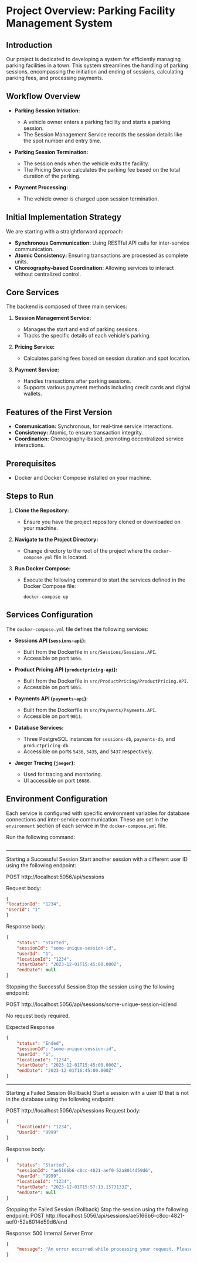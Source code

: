 # Project Overview: Parking Facility Management System

## Introduction

Our project is dedicated to developing a system for efficiently managing parking facilities in a town. This system streamlines the handling of parking sessions, encompassing the initiation and ending of sessions, calculating parking fees, and processing payments.

## Workflow Overview

- **Parking Session Initiation:**
    - A vehicle owner enters a parking facility and starts a parking session.
    - The Session Management Service records the session details like the spot number and entry time.

- **Parking Session Termination:**
    - The session ends when the vehicle exits the facility.
    - The Pricing Service calculates the parking fee based on the total duration of the parking.

- **Payment Processing:**
    - The vehicle owner is charged upon session termination.

## Initial Implementation Strategy

We are starting with a straightforward approach:
- **Synchronous Communication:** Using RESTful API calls for inter-service communication.
- **Atomic Consistency:** Ensuring transactions are processed as complete units.
- **Choreography-based Coordination:** Allowing services to interact without centralized control.

## Core Services

The backend is composed of three main services:

1. **Session Management Service:**
    - Manages the start and end of parking sessions.
    - Tracks the specific details of each vehicle's parking.

2. **Pricing Service:**
    - Calculates parking fees based on session duration and spot location.

3. **Payment Service:**
    - Handles transactions after parking sessions.
    - Supports various payment methods including credit cards and digital wallets.

## Features of the First Version

- **Communication:** Synchronous, for real-time service interactions.
- **Consistency:** Atomic, to ensure transaction integrity.
- **Coordination:** Choreography-based, promoting decentralized service interactions.

## Prerequisites
- Docker and Docker Compose installed on your machine.

## Steps to Run

1. **Clone the Repository:**
    - Ensure you have the project repository cloned or downloaded on your machine.

2. **Navigate to the Project Directory:**
    - Change directory to the root of the project where the `docker-compose.yml` file is located.

3. **Run Docker Compose:**
    - Execute the following command to start the services defined in the Docker Compose file:
      ```
      docker-compose up
      ```

## Services Configuration

The `docker-compose.yml` file defines the following services:

- **Sessions API (`sessions-api`):**
    - Built from the Dockerfile in `src/Sessions/Sessions.API`.
    - Accessible on port `5056`.

- **Product Pricing API (`productpricing-api`):**
    - Built from the Dockerfile in `src/ProductPricing/ProductPricing.API`.
    - Accessible on port `5055`.

- **Payments API (`payments-api`):**
    - Built from the Dockerfile in `src/Payments/Payments.API`.
    - Accessible on port `9011`.

- **Database Services:**
    - Three PostgreSQL instances for `sessions-db`, `payments-db`, and `productpricing-db`.
    - Accessible on ports `5436`, `5435`, and `5437` respectively.

- **Jaeger Tracing (`jaeger`):**
    - Used for tracing and monitoring.
    - UI accessible on port `16686`.

## Environment Configuration

Each service is configured with specific environment variables for database connections and inter-service communication. These are set in the `environment` section of each service in the `docker-compose.yml` file.


Run the following command:

```docker-compose up
```

---
Starting a Successful Session
Start another session with a different user ID using the following endpoint:

POST http://localhost:5056/api/sessions

Request body:
```json 
{
"locationId": "1234",
"UserId": "1"
}
```

Response body:
```json 
{
    "status": "Started",
    "sessionId": "some-unique-session-id",
    "userId": "1",
    "locationId": "1234",
    "startDate": "2023-12-01T15:45:00.000Z",
    "endDate": null
}
```
Stopping the Successful Session
Stop the session using the following endpoint:

POST http://localhost:5056/api/sessions/some-unique-session-id/end

No request body required.

Expected Response
```json 
{
    "status": "Ended",
    "sessionId": "some-unique-session-id",
    "userId": "1",
    "locationId": "1234",
    "startDate": "2023-12-01T15:45:00.000Z",
    "endDate": "2023-12-01T16:45:00.000Z"
}
```

---
Starting a Failed Session (Rollback)
Start a session with a user ID that is not in the database using the following endpoint:

POST http://localhost:5056/api/sessions
Request body:
```json 
{
    "locationId": "1234",
    "UserId": "9999"
}
```
Response body:
```json 
{
    "status": "Started",
    "sessionId": "ae5166b6-c8cc-4821-aef0-52a8014d59d6",
    "userId": "9999",
    "locationId": "1234",
    "startDate": "2023-12-01T15:57:13.1573133Z",
    "endDate": null
}
```

Stopping the Failed Session (Rollback)
Stop the session using the following endpoint:
POST http://localhost:5056/api/sessions/ae5166b6-c8cc-4821-aef0-52a8014d59d6/end

Response: 500 Internal Server Error
```json 
{
    "message": "An error occurred while processing your request. Please try again."
}
``` 





